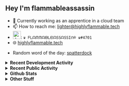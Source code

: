 ## Hey I'm flammableassassin

- 🔭 Currently working as an apprentice in a cloud team  
- 📫 How to reach me: [lighter@highlyflammable.tech](mailto:lighter@highlyflammable.tech?subject=Hello)
- <img src="https://discord.com/assets/2c21aeda16de354ba5334551a883b481.png" alt="drawing" width="25"/>: `♛ ᖴᒪᗩᙏᙏᗩᙖᒪᙓᗩSSᗩSSIᑎ® ♛#4701`
- 🌐 [highlyflammable.tech](https://highlyflammable.tech)

<!--START_SECTION:randomWord-->
- Random word of the day: [spatterdock](https://www.wordnik.com/words/spatterdock)
<!--END_SECTION:randomWord-->

<details>
  <summary><b>Recent Development Activity</b></summary>
  
  <!--START_SECTION:waka-->

```txt
PowerShell   12 hrs 49 mins  █████████▓░░░░░░░░░░░░░░░   38.55 %
Terraform    12 hrs 8 mins   █████████░░░░░░░░░░░░░░░░   36.54 %
Other        3 hrs 27 mins   ██▓░░░░░░░░░░░░░░░░░░░░░░   10.40 %
Bicep        1 hr 57 mins    █▒░░░░░░░░░░░░░░░░░░░░░░░   05.88 %
JSON         1 hr 4 mins     ▓░░░░░░░░░░░░░░░░░░░░░░░░   03.22 %
```

<!--END_SECTION:waka-->

</details>

<details>
  <summary><b>Recent Public Activity</b></summary>
    <br>

  <!--START_SECTION:activity-->
1. 🗣 Commented on [#85](https://github.com/flamableassassin/status/issues/85#issuecomment-2507946918) in [flamableassassin/status](https://github.com/flamableassassin/status)
2. 🔒 Closed issue [#85](https://github.com/flamableassassin/status/issues/85) in [flamableassassin/status](https://github.com/flamableassassin/status)
3. ❗ Opened issue [#85](https://github.com/flamableassassin/status/issues/85) in [flamableassassin/status](https://github.com/flamableassassin/status)
4. 💪 Opened PR [#195](https://github.com/RainyXeon/ByteBlaze/pull/195) in [RainyXeon/ByteBlaze](https://github.com/RainyXeon/ByteBlaze)
5. 🔒 Closed issue [#5049](https://github.com/PowerShell/vscode-powershell/issues/5049) in [PowerShell/vscode-powershell](https://github.com/PowerShell/vscode-powershell)
  <!--END_SECTION:activity-->

</details>

<details>
  <summary><b>Github Stats</b></summary>
    <br>
    <p align="center">
      <img width="48%" src="https://github-readme-stats.vercel.app/api?username=flamableassassin&count_private=true&show_icons=true&theme=radical"/>
      <img width="48%" src="https://github-readme-streak-stats.herokuapp.com?user=flamableassassin&theme=neon-dark"/>
    </p>
  
</details>

<details>
  <summary><b>Other Stuff</b></summary>
  <br>
<a href="https://www.abuseipdb.com/user/67633" title="AbuseIPDB is an IP address blacklist for webmasters and sysadmins to report IP addresses engaging in abusive behavior on their networks">
	<img src="https://www.abuseipdb.com/contributor/67633.svg" alt="AbuseIPDB Contributor Badge" style="width: 264px;background: #fff linear-gradient(rgba(255,255,255,0), rgba(255,255,255,.3) 50%, rgba(0,0,0,.2) 51%, rgba(0,0,0,0));padding: 5px;">
</a>
  
</details>
